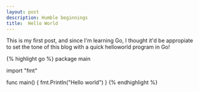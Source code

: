 ```yaml
---
layout: post
description: Humble beginnings
title:  Hello World
---
```


This is my first post, and since I'm learning Go, I thought it'd be appropiate to set the tone of this blog with a quick helloworld program in Go!

{% highlight go %}
package main

import "fmt"

func main() {
	fmt.Println("Hello world")
}
{% endhighlight %}

